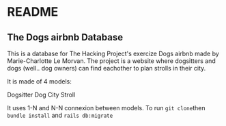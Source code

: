 # README

## The Dogs airbnb Database

This is a database for The Hacking Project's exercize Dogs airbnb made by Marie-Charlotte Le Morvan. The project is a website where dogsitters and dogs (well.. dog owners) can find eachother to plan strolls in their city.

It is made of 4 models:

Dogsitter
Dog
City
Stroll

It uses 1-N and N-N connexion between models.
To run `git clone`then `bundle install` and `rails db:migrate`
